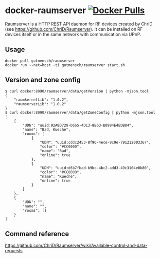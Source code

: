 # docker-raumserver [![Docker Pulls](https://img.shields.io/docker/pulls/gutmensch/raumserver.svg)](https://registry.hub.docker.com/u/gutmensch/raumserver/)

Raumserver is a HTTP REST API daemon for RF devices created by ChriD (see https://github.com/ChriD/Raumserver). It can be installed on RF devices itself or in the same network with communication via UPnP.

## Usage
```
docker pull gutmensch/raumserver
docker run --net=host -ti gutmensch/raumserver start.sh
```

## Version and zone config
```
$ curl docker:8090/raumserver/data/getVersion | python -mjson.tool
{
    "raumkernelLib": "1.0.2",
    "raumserverLib": "1.0.2"
}
$ curl docker:8090/raumserver/data/getZoneConfig | python -mjson.tool
[
    {
        "UDN": "uuid:92A8D729-D665-4D13-8E63-B0994E4BDB84",
        "name": "Bad, Kueche",
        "rooms": [
            {
                "UDN": "uuid:cddc2453-8f96-4ece-9c9e-791212003367",
                "color": "#CC0000",
                "name": "Bad",
                "online": true
            },
            {
                "UDN": "uuid:d6b7fbad-b9bc-4bc2-add3-49c3104e0b80",
                "color": "#CC0000",
                "name": "Kueche",
                "online": true
            }
        ]
    },
    {
        "UDN": "",
        "name": "",
        "rooms": []
    }
]
```

## Command reference
https://github.com/ChriD/Raumserver/wiki/Available-control-and-data-requests
